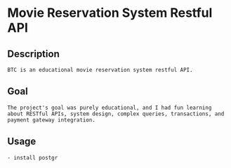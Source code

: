 # Movie Reservation System Restful API

## Description
    BTC is an educational movie reservation system restful API.

## Goal
    The project's goal was purely educational, and I had fun learning about RESTful APIs, system design, complex queries, transactions, and payment gateway integration.

## Usage

    - install postgr